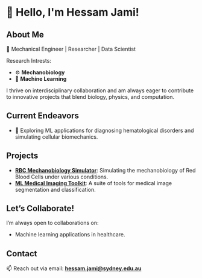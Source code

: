 # 👋 Hello, I'm Hessam Jami!  

## About Me  
🔬 Mechanical Engineer | Researcher | Data Scientist 

Research Intrests:
- ⚙️ **Mechanobiology**
- 🤖 **Machine Learning**


I thrive on interdisciplinary collaboration and am always eager to contribute to innovative projects that blend biology, physics, and computation.  

## Current Endeavors   
- 🏥 Exploring ML applications for diagnosing hematological disorders and simulating cellular biomechanics.  

## Projects  
- **[RBC Mechanobiology Simulator](#)**: Simulating the mechanobiology of Red Blood Cells under various conditions.  
- **[ML Medical Imaging Toolkit](#)**: A suite of tools for medical image segmentation and classification.  

## Let’s Collaborate!  
I’m always open to collaborations on:   
- Machine learning applications in healthcare.    

## Contact  
📫 Reach out via email: **hessam.jami@sydney.edu.au**  
